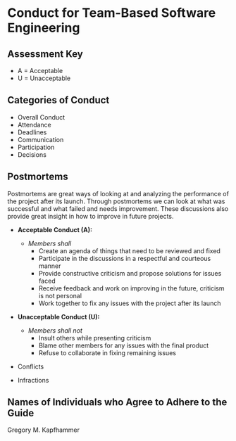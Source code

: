 # Conduct for Team-Based Software Engineering

## Assessment Key

* A = Acceptable
* U = Unacceptable

## Categories of Conduct

* Overall Conduct
* Attendance
* Deadlines
* Communication
* Participation
* Decisions

## Postmortems

Postmortems are great ways of looking at and analyzing the performance of the
project after its launch. Through postmortems we can look at what was successful
and what failed and needs improvement. These discussions also provide great
insight in how to improve in future projects.

* **Acceptable Conduct (A):**
  * *Members shall*
    * Create an agenda of things that need to be reviewed and fixed
    * Participate in the discussions in a respectful and courteous manner
    * Provide constructive criticism and propose solutions for issues faced
    * Receive feedback and work on improving in the future, criticism
    is not personal
    * Work together to fix any issues with the project after its launch


* **Unacceptable Conduct (U):**
  * *Members shall not*
    * Insult others while presenting criticism
    * Blame other members for any issues with the final product
    * Refuse to collaborate in fixing remaining issues

* Conflicts
* Infractions

## Names of Individuals who Agree to Adhere to the Guide

Gregory M. Kapfhammer
